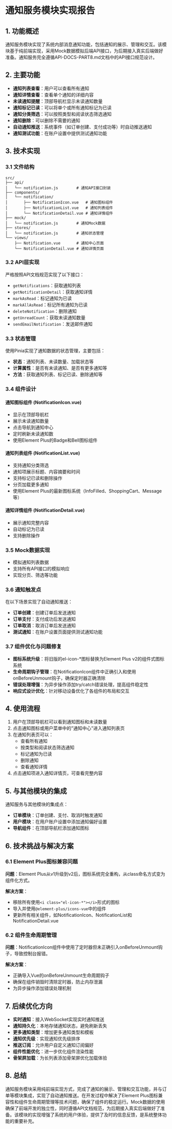 # 通知服务模块实现报告

## 1. 功能概述

通知服务模块实现了系统内部消息通知功能，包括通知的展示、管理和交互。该模块基于纯前端实现，采用Mock数据模拟后端API接口，为后期接入真实后端做好准备。通知服务完全遵循API-DOCS-PART8.md文档中的API接口规范设计。

## 2. 主要功能

- **通知列表查看**：用户可以查看所有通知
- **通知详情查看**：查看单个通知的详细内容
- **未读通知提醒**：顶部导航栏显示未读通知数量
- **通知标记已读**：可以将单个或所有通知标记为已读
- **通知分类筛选**：可以按照类型和阅读状态筛选通知
- **通知删除**：可以删除不需要的通知
- **自动通知推送**：系统事件（如订单创建、支付成功等）时自动推送通知
- **通知测试功能**：在账户设置中提供测试通知功能

## 3. 技术实现

### 3.1 文件结构

```
src/
├── api/
│   └── notification.js        # 通知API接口封装
├── components/
│   └── notification/
│       ├── NotificationIcon.vue   # 通知图标组件
│       ├── NotificationList.vue   # 通知列表组件
│       └── NotificationDetail.vue # 通知详情组件
├── mock/
│   └── notification.js        # 通知Mock数据
├── stores/
│   └── notification.js        # 通知状态管理
└── views/
    ├── Notification.vue       # 通知中心页面
    └── NotificationDetail.vue # 通知详情页面
```

### 3.2 API层实现

严格按照API文档规范实现了以下接口：

- `getNotifications`：获取通知列表
- `getNotificationDetail`：获取通知详情
- `markAsRead`：标记通知为已读
- `markAllAsRead`：标记所有通知为已读
- `deleteNotification`：删除通知
- `getUnreadCount`：获取未读通知数量
- `sendEmailNotification`：发送邮件通知

### 3.3 状态管理

使用Pinia实现了通知数据的状态管理，主要包括：

- **状态**：通知列表、未读数量、加载状态等
- **计算属性**：是否有未读通知、是否有更多通知等
- **方法**：获取通知列表、标记已读、删除通知等

### 3.4 组件设计

#### 通知图标组件 (NotificationIcon.vue)

- 显示在顶部导航栏
- 展示未读通知数量
- 点击导航到通知中心
- 定时刷新未读通知数
- 使用Element Plus的Badge和Bell图标组件

#### 通知列表组件 (NotificationList.vue)

- 支持通知分类筛选
- 通知项展示标题、内容摘要和时间
- 支持标记已读和删除操作
- 分页加载更多通知
- 使用Element Plus的最新图标系统（InfoFilled、ShoppingCart、Message等）

#### 通知详情组件 (NotificationDetail.vue)

- 展示通知完整内容
- 自动标记为已读
- 支持删除操作

### 3.5 Mock数据实现

- 模拟通知列表数据
- 支持所有API接口的模拟响应
- 实现分页、筛选等功能

### 3.6 通知触发点

在以下场景实现了自动通知推送：

- **订单创建**：创建订单后发送通知
- **订单支付**：支付成功后发送通知
- **订单取消**：取消订单后发送通知
- **测试通知**：在账户设置页面提供测试通知功能

### 3.7 组件优化与问题修复

- **图标系统升级**：将旧版的el-icon-*图标替换为Element Plus v2的组件式图标系统
- **生命周期钩子管理**：在NotificationIcon组件中正确引入和使用onBeforeUnmount钩子，确保定时器正确清除
- **错误处理增强**：为异步操作添加try/catch错误处理，提高组件稳定性
- **响应式设计优化**：针对移动设备优化了各组件的布局和交互

## 4. 使用流程

1. 用户在顶部导航栏可以看到通知图标和未读数量
2. 点击通知图标或用户菜单中的"通知中心"进入通知列表页
3. 在通知列表页可以：
   - 查看所有通知
   - 按类型和阅读状态筛选通知
   - 标记通知为已读
   - 删除通知
   - 查看通知详情
4. 点击通知项进入通知详情页，可查看完整内容

## 5. 与其他模块的集成

通知服务与其他模块的集成点：

- **订单模块**：订单创建、支付、取消时触发通知
- **用户模块**：在用户账户设置中添加通知偏好设置
- **导航组件**：在顶部导航栏添加通知图标

## 6. 技术挑战与解决方案

### 6.1 Element Plus图标兼容问题

**问题**：Element Plus从v1升级到v2后，图标系统完全重构，从class命名方式变为组件化方式。

**解决方案**：
- 移除所有使用`<i class="el-icon-*"></i>`形式的图标
- 导入并使用`@element-plus/icons-vue`中的组件
- 更新所有相关组件，如NotificationIcon、NotificationList和NotificationDetail.vue

### 6.2 组件生命周期管理

**问题**：NotificationIcon组件中使用了定时器但未正确引入onBeforeUnmount钩子，导致控制台报错。

**解决方案**：
- 正确导入Vue的onBeforeUnmount生命周期钩子
- 确保在组件销毁时清除定时器，防止内存泄漏
- 为异步操作添加错误处理机制

## 7. 后续优化方向

- **实时通知**：接入WebSocket实现实时通知推送
- **通知持久化**：本地存储通知状态，避免刷新丢失
- **更多通知类型**：增加更多通知类型和模板
- **通知优先级**：实现通知优先级排序
- **推送订阅**：允许用户自定义通知订阅偏好
- **组件性能优化**：进一步优化组件渲染性能
- **骨架屏加载**：为长列表添加骨架屏优化加载体验

## 8. 总结

通知服务模块采用纯前端实现方式，完成了通知的展示、管理和交互功能，并与订单等模块集成，实现了自动通知推送。在开发过程中解决了Element Plus图标兼容性和组件生命周期管理等技术问题，确保了组件的稳定运行。Mock数据的使用确保了前端开发的独立性，同时遵循API文档规范，为后期接入真实后端做好了准备。该模块的实现增强了系统的用户体验，提供了及时的信息反馈，是系统整体功能的重要补充。